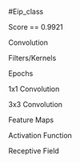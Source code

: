 #Eip_class

Score == 0.9921

Convolution 

Filters/Kernels 

Epochs 

1x1 Convolution 

3x3 Convolution 

Feature Maps 

Activation Function 

Receptive Field
